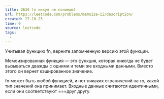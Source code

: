 ```yaml
---
title: 2630 [я нихуя не понимаю]
url: https://leetcode.com/problems/memoize-ii/description/
created: 27-10-23
time: 0
source: leetcode
tags:
  - 
---
```


Учитывая функцию fn, верните запомненную версию этой функции.

Мемоизированная функция — это функция, которая никогда не будет вызываться дважды с одними и теми же входными данными. Вместо этого он вернет кэшированное значение.

fn может быть любой функцией, и нет никаких ограничений на то, какой тип значений она принимает. Входные данные считаются идентичными, если они соответствуют ===друг другу.